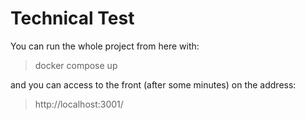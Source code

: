 # Technical Test

You can run the whole project from here with:
> docker compose up

and you can access to the front (after some minutes) on the address:
> http://localhost:3001/